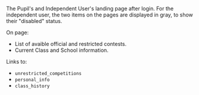 
The Pupil's and Independent User's landing page after login. For the
independent user, the two items on the pages are displayed in gray, to show
their "disabled" status.

On page:
- List of avaible official and restricted contests.
- Current Class and School information.

Links to:
- `unrestricted_competitions`
- `personal_info`
- `class_history`


